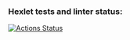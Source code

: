 ### Hexlet tests and linter status:
[![Actions Status](https://github.com/0o0com/frontend-project-46/actions/workflows/hexlet-check.yml/badge.svg)](https://github.com/0o0com/frontend-project-46/actions)